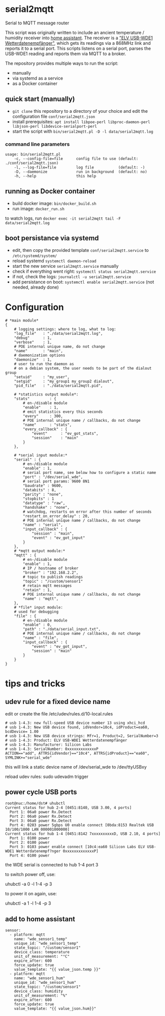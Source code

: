 # serial2mqtt

Serial to MQTT message router 

This script was originally written to include an ancient temperature / humidity receiver into [home assistant](https://www.home-assistant.io/).
The receiver is a ["ELV USB-WDE1 Wetterdatenempfänger"](https://de.elv.com/elv-usb-wetterdaten-empfaenger-usb-wde1-092030), which gets its readings via a 868MHz link and reports it to a serial port.
This scripts listens on a serial port, parses the USB-WDE1 reading and reports them via MQTT to a broker.

The repository provides multiple ways to run the script:

* manually
* via systemd as a service
* as a Docker container

## quick start (manually)

* `git clone` this repository to a directory of your choice and edit the configuration file `conf/serial2mqtt.json`
* install prerequisites: `apt install libpoe-perl libproc-daemon-perl libjson-perl libdevice-serialport-perl`
* start the script with `bin/serial2mqtt.pl -D -l data/serial2mqtt.log`

### command line parameters

```
usage: bin/serial2mqtt.pl
    -c, --config-file=file      config file to use (default: ./conf/serial2mqtt.json)
    -l, --log-file=file         log file           (default: -)
    -D, --daemonize             run in background  (default: no)
    -h, --help                  this help
```

## running as Docker container

* build docker image: `bin/docker_build.sh`
* run image: `docker_run.sh`

to watch logs, run `docker exec -it serial2mqtt tail -F data/serial2mqtt.log`

## boot persistance via systemd

* edit, then copy the provided template `conf/serial2mqtt.service` to `/etc/systemd/system/`
* reload systemd `systemctl daemon-reload`
* start the new service `serial2mqtt.service` manually
* check if everything went right: `systemctl status serial2mqtt.service`
* if not, check the logs: `journalctl -u serial2mqtt.service`
* add persistance on boot: `systemctl enable serial2mqtt.service` (not needed, already done)

# Configuration

```
# *main module*
{
    # logging settings: where to log, what to log:
    "log_file"   : "./data/serial2mqtt.log",
    "debug"      : 1,
    "verbose"    : 1,
    # POE internal unique name, do not change
    "name"       : "main",
    # daemonization options
    "daemonize"  : 1,
    # user to run the daemon as
    # on a debian system, the user needs to be part of the dialout group
    "setuid"     : "my_user",
    "setgid"     : "my_group1 my_group2 dialout",
    "pid_file"   : "./data/serial2mqtt.pid",

    # *statistics output module*:
    "stats"         : {
        # en-/disable module
        "enable"    : 1,
        # emit statistics every this seconds
        "every"     : 300,
        # POE internal unique name / callbacks, do not change
        "name"      : "stats",
        "every_callback" : {
            "event"      : "ev_got_stats",
            "session"    : "main"
        }
    },

    # *serial input module:*
    "serial" : {
        # en-/disable module
        "enable" : 1,
        # serial port name, see below how to configure a static name
        "port" : "/dev/serial_wde",
        # serial port params: 9600 8N1
        "baudrate" : 9600,
        "databits" : 8,
        "parity" : "none",
        "stopbits" : 1
        "datatype" : "raw",
        "handshake" : "none",
        # watchdog, restarts on error after this number of seconds
        "restart_on_error_delay" : 20,
        # POE internal unique name / callbacks, do not change
        "name" : "serial",
        "input_callback" : {
            "session" : "main",
            "event" : "ev_got_input"
        }
    },
    # *mqtt output module:*
    "mqtt" : {
        # en-/disable module
        "enable" : 1,
        # IP / hostname of broker
        "broker" : "192.168.2.2",
        # topic to publish readings
        "topic" : "/custom/sensor1"
        # retain mqtt messages
        "retain" : 1,
        # POE internal unique name / callbacks, do not change
        "name" : "mqtt",
    },
    # *file* input module:
    # used for debugging
    "file" : {
        # en-/disable module
        "enable" : 0,
        "path" : "./data/serial_input.txt",
        # POE internal unique name / callbacks, do not change
        "name" : "file",
        "input_callback" : {
            "event" : "ev_got_input",
            "session" : "main"
        }
    }
}
```

# tips and tricks

## udev rule for a fixed device name

edit or create the file /etc/udev/rules.d/10-local.rules

```
# usb 1-4.3: new full-speed USB device number 13 using xhci_hcd
# usb 1-4.3: New USB device found, idVendor=10c4, idProduct=ea60, bcdDevice= 1.00
# usb 1-4.3: New USB device strings: Mfr=1, Product=2, SerialNumber=3
# usb 1-4.3: Product: ELV USB-WDE1 Wetterdatenempfänger
# usb 1-4.3: Manufacturer: Silicon Labs
# usb 1-4.3: SerialNumber: 0xxxxxxxxxxxxxP
ACTION=="add", ATTRS{idVendor}=="10c4", ATTRS{idProduct}=="ea60", SYMLINK+="serial_wde"
```

this will link a static device name of /dev/serial_wde to /dev/ttyUSBxy

reload udev rules:
sudo udevadm trigger

## power cycle USB ports

```
root@nuc:/home/dst# uhubctl 
Current status for hub 2-4 [0451:8140, USB 3.00, 4 ports]
  Port 1: 06a0 power Rx.Detect
  Port 2: 06a0 power Rx.Detect
  Port 3: 06a0 power Rx.Detect
  Port 4: 0203 power 5gbps U0 enable connect [0bda:8153 Realtek USB 10/100/1000 LAN 000001000000]
Current status for hub 1-4 [0451:8142 7xxxxxxxxxxD, USB 2.10, 4 ports]
  Port 1: 0100 power
  Port 2: 0100 power
  Port 3: 0103 power enable connect [10c4:ea60 Silicon Labs ELV USB-WDE1 Wetterdatenempf?nger 0xxxxxxxxxxxxxP]
  Port 4: 0100 power
```

the WDE serial is connected to hub 1-4 port 3

to switch power off, use:

uhubctl -a 0 -l 1-4 -p 3

to power it on again, use:

uhubctl -a 1 -l 1-4 -p 3

## add to home assistant

```
sensor:
  - platform: mqtt
    name: "wde_sensor1_temp"
    unique_id: "wde_sensor1_temp"
    state_topic: "/custom/sensor1"
    device_class: temperature
    unit_of_measurement: "°C"
    expire_after: 600
    force_update: true
    value_template: "{{ value_json.temp }}"
  - platform: mqtt
    name: "wde_sensor1_hum"
    unique_id: "wde_sensor1_hum"
    state_topic: "/custom/sensor1"
    device_class: humidity
    unit_of_measurement: "%"
    expire_after: 600
    force_update: true
    value_template: "{{ value_json.hum}}"
```
